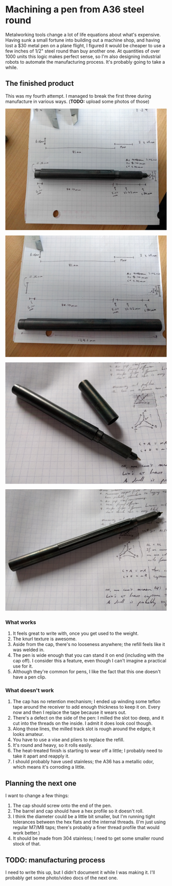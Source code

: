 # Machining a pen from A36 steel round
Metalworking tools change a lot of life equations about what's expensive. Having
sunk a small fortune into building out a machine shop, and having lost a $30
metal pen on a plane flight, I figured it would be cheaper to use a few inches
of 1/2" steel round than buy another one. At quantities of over 1000 units this
logic makes perfect sense, so I'm also designing industrial robots to automate
the manufacturing process. It's probably going to take a while.

## The finished product
This was my fourth attempt. I managed to break the first three during
manufacture in various ways. (**TODO:** upload some photos of those)

![image](metalpen-images/feh_004757_000007_IMG_20170925_080734.jpg)

![image](metalpen-images/feh_004757_000008_IMG_20170925_080900.jpg)

![image](metalpen-images/feh_004757_000004_IMG_20170925_072803.jpg)

![image](metalpen-images/feh_004757_000005_IMG_20170925_072824.jpg)

### What works
1. It feels great to write with, once you get used to the weight.
2. The knurl texture is awesome.
3. Aside from the cap, there's no looseness anywhere; the refill feels like it
   was welded in.
4. The pen is wide enough that you can stand it on end (including with the cap
   off). I consider this a feature, even though I can't imagine a practical use
   for it.
5. Although they're common for pens, I like the fact that this one doesn't have
   a pen clip.

### What doesn't work
1. The cap has no retention mechanism; I ended up winding some teflon tape
   around the receiver to add enough thickness to keep it on. Every now and then
   I replace the tape because it wears out.
2. There's a defect on the side of the pen: I milled the slot too deep, and it
   cut into the threads on the inside. I admit it does look cool though.
3. Along those lines, the milled track slot is rough around the edges; it looks
   amateur.
4. You have to use a vise and pliers to replace the refill.
5. It's round and heavy, so it rolls easily.
6. The heat-treated finish is starting to wear off a little; I probably need to
   take it apart and reapply it.
7. I should probably have used stainless; the A36 has a metallic odor, which
   means it's corroding a little.

## Planning the next one
I want to change a few things:

1. The cap should screw onto the end of the pen.
2. The barrel and cap should have a hex profile so it doesn't roll.
3. I think the diameter could be a little bit smaller, but I'm running tight
   tolerances between the hex flats and the internal threads. (I'm just using
   regular M7/M8 taps; there's probably a finer thread profile that would work
   better.)
4. It should be made from 304 stainless; I need to get some smaller round stock
   of that.

## TODO: manufacturing process
I need to write this up, but I didn't document it while I was making it. I'll
probably get some photo/video docs of the next one.
